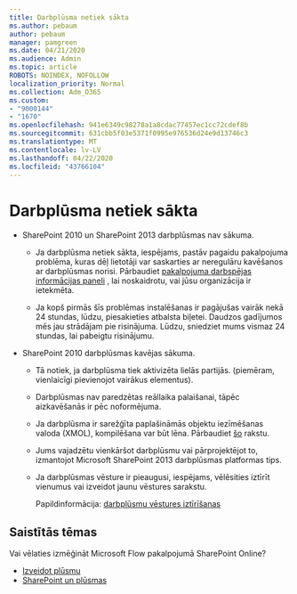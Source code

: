 ```yaml
---
title: Darbplūsma netiek sākta
ms.author: pebaum
author: pebaum
manager: pamgreen
ms.date: 04/21/2020
ms.audience: Admin
ms.topic: article
ROBOTS: NOINDEX, NOFOLLOW
localization_priority: Normal
ms.collection: Adm_O365
ms.custom:
- "9000144"
- "1670"
ms.openlocfilehash: 941e6349c98278a1a8cdac77457ec1cc72cdef8b
ms.sourcegitcommit: 631cbb5f03e5371f0995e976536d24e9d13746c3
ms.translationtype: MT
ms.contentlocale: lv-LV
ms.lasthandoff: 04/22/2020
ms.locfileid: "43766104"
---
```

# <a name="workflow-is-not-starting"></a>Darbplūsma netiek sākta

- SharePoint 2010 un SharePoint 2013 darbplūsmas nav sākuma.

    - Ja darbplūsma netiek sākta, iespējams, pastāv pagaidu pakalpojuma problēma, kuras dēļ lietotāji var saskarties ar neregulāru kavēšanos ar darbplūsmas norisi. Pārbaudiet [pakalpojuma darbspējas informācijas paneli](https:/admin.microsoft.com/AdminPortal/Home#/servicehealth) , lai noskaidrotu, vai jūsu organizācija ir ietekmēta.

    - Ja kopš pirmās šīs problēmas instalēšanas ir pagājušas vairāk nekā 24 stundas, lūdzu, piesakieties atbalsta biļetei. Daudzos gadījumos mēs jau strādājam pie risinājuma. Lūdzu, sniedziet mums vismaz 24 stundas, lai pabeigtu risinājumu.

- SharePoint 2010 darbplūsmas kavējas sākuma.

    - Tā notiek, ja darbplūsma tiek aktivizēta lielās partijās. (piemēram, vienlaicīgi pievienojot vairākus elementus).

    - Darbplūsmas nav paredzētas reāllaika palaišanai, tāpēc aizkavēšanās ir pēc noformējuma.

   -  Ja darbplūsma ir sarežģīta paplašināmās objektu iezīmēšanas valoda (XMOL), kompilēšana var būt lēna. Pārbaudiet [šo](https://support.microsoft.com//kb/3043697) rakstu.

    - Jums vajadzētu vienkāršot darbplūsmu vai pārprojektējot to, izmantojot Microsoft SharePoint 2013 darbplūsmas platformas tips.

    - Ja darbplūsmas vēsture ir pieaugusi, iespējams, vēlēsities iztīrīt vienumus vai izveidot jaunu vēstures sarakstu.

        Papildinformācija: [darbplūsmu vēstures iztīrīšanas](https://blogs.technet.microsoft.com/marj/2015/08/07/sharepoint-2010-workflows-best-practice-purge-workflow-history-list-items/)


## <a name="related-topics"></a>Saistītās tēmas
Vai vēlaties izmēģināt Microsoft Flow pakalpojumā SharePoint Online?
- [Izveidot plūsmu](https://support.office.com/article/Create-a-flow-for-a-list-or-library-in-SharePoint-Online-or-OneDrive-for-Business-a9c3e03b-0654-46af-a254-20252e580d01) 
- [SharePoint un plūsmas](https://flow.microsoft.com/blog/sharepoint-and-flow/) 


